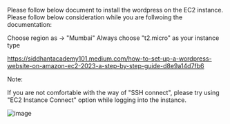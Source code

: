 Please follow below document to install the wordpress on the EC2 instance. Please follow below consideration while you are follwoing the documentation:

Choose region as -> "Mumbai"
Always choose "t2.micro" as your instance type

https://siddhantacademy101.medium.com/how-to-set-up-a-wordpress-website-on-amazon-ec2-2023-a-step-by-step-guide-d8e9a14d7fb6


Note:

If you are not comfortable with the way of "SSH connect", please try using "EC2 Instance Connect" option while logging into the instance. 

![image](https://github.com/user-attachments/assets/7f395e45-9198-4eaa-996d-d84dfeff6b96)
